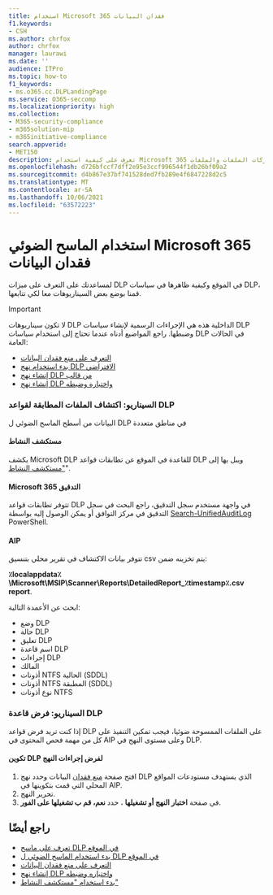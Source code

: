```yaml
---
title: استخدام Microsoft 365 فقدان البيانات
f1.keywords:
- CSH
ms.author: chrfox
author: chrfox
manager: laurawi
ms.date: ''
audience: ITPro
ms.topic: how-to
f1_keywords:
- ms.o365.cc.DLPLandingPage
ms.service: O365-seccomp
ms.localizationpriority: high
ms.collection:
- M365-security-compliance
- m365solution-mip
- m365initiative-compliance
search.appverid:
- MET150
description: تعرف على كيفية استخدام Microsoft 365 فقدان البيانات في الماسح الضوئي في الموقع لمسح البيانات ضوئيا في أي مكان وتنفيذ إجراءات حماية لمشتركات الملفات والملفات SharePoint ومكتبات المستندات.
ms.openlocfilehash: d726bfccf7dff2e95e3ccf996544f1db26bf09a2
ms.sourcegitcommit: d4b867e37bf741528ded7fb289e4f6847228d2c5
ms.translationtype: MT
ms.contentlocale: ar-SA
ms.lasthandoff: 10/06/2021
ms.locfileid: "63572223"
---
```

# <a name="use-the-microsoft-365-data-loss-prevention-on-premises-scanner"></a>استخدام الماسح الضوئي Microsoft 365 فقدان البيانات

لمساعدتك على التعرف على ميزات DLP في الموقع وكيفية ظاهرها في سياسات DLP، قمنا بوضع بعض السيناريوهات معا لكي تتابعها.

> [!IMPORTANT]
> لا تكون سيناريوهات DLP الداخلية هذه هي الإجراءات الرسمية لإنشاء سياسات DLP وضبطها. راجع المواضيع أدناه عندما تحتاج إلى استخدام سياسات DLP في الحالات العامة:
>
> - [التعرف على منع فقدان البيانات](dlp-learn-about-dlp.md)
> - [بدء استخدام نهج DLP الافتراضي](get-started-with-the-default-dlp-policy.md)
> - [إنشاء نهج DLP من قالب](create-a-dlp-policy-from-a-template.md)
> - [إنشاء نهج DLP واختباره وضبطه](create-test-tune-dlp-policy.md)

### <a name="scenario-discover-files-matching-dlp-rules"></a>السيناريو: اكتشاف الملفات المطابقة لقواعد DLP

البيانات من أسطح الماسح الضوئي ل DLP في مناطق متعددة

#### <a name="activity-explorer"></a>مستكشف النشاط

 يكشف Microsoft DLP للقاعدة في الموقع عن تطابقات قواعد DLP ويبل يها إلى ["مستكشف النشاط](https://compliance.microsoft.com/dataclassification?viewid=activitiesexplorer)".

#### <a name="microsoft-365-audit-log"></a>Microsoft 365 التدقيق

تتوفر تطابقات قواعد DLP في واجهة مستخدم سجل التدقيق، راجع البحث في [](search-the-audit-log-in-security-and-compliance.md) سجل التدقيق في مركز التوافق أو يمكن الوصول إليه بواسطة [Search-UnifiedAuditLog](/powershell/module/exchange/search-unifiedauditlog) PowerShell.

#### <a name="aip"></a>AIP

تتوفر بيانات الاكتشاف في تقرير محلي بتنسيق csv يتم تخزينه ضمن:

**٪localappdata٪\Microsoft\MSIP\Scanner\Reports\DetailedReport_٪timestamp٪.csv report**.

 ابحث عن الأعمدة التالية:

- وضع DLP
- حالة DLP
- تعليق DLP
- اسم قاعدة DLP
- إجراءات DLP
- المالك
- أذونات NTFS الحالية (SDDL)
- أذونات NTFS المطبقة (SDDL)
- نوع أذونات NTFS

### <a name="scenario-enforce-dlp-rule"></a>السيناريو: فرض قاعدة DLP

إذا كنت تريد فرض قواعد DLP على الملفات الممسوحة ضوئيا، فيجب تمكين التنفيذ على كل من مهمة فحص المحتوى في AIP وعلى مستوى النهج في DLP.

#### <a name="configure-dlp-to-enforce-policy-actions"></a>تكوين DLP لفرض إجراءات النهج

1. افتح صفحة [منع فقدان](https://compliance.microsoft.com/datalossprevention?viewid=policies) البيانات وحدد نهج DLP الذي يستهدف مستودعات المواقع المحلي التي قمت بتكوينها في AIP.
2. تحرير النهج.
3. في صفحة **اختبار النهج أو تشغيلها** ، حدد **نعم، قم ب تشغيلها على الفور**.

## <a name="see-also"></a>راجع أيضًا

- [تعرف على ماسح DLP في الموقع](dlp-on-premises-scanner-learn.md)
- [بدء استخدام الماسح الضوئي ل DLP في الموقع](dlp-on-premises-scanner-get-started.md)
- [التعرف على منع فقدان البيانات](dlp-learn-about-dlp.md)
- [إنشاء نهج DLP واختباره وضبطه](create-test-tune-dlp-policy.md)
- [بدء استخدام "مستكشف النشاط"](data-classification-activity-explorer.md)
